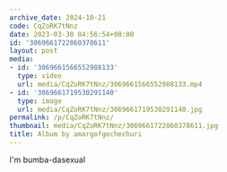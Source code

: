 ```yaml
---
archive_date: 2024-10-21
code: CqZoRK7tNnz
date: 2023-03-30 04:56:54+00:00
id: '3069661722860378611'
layout: post
media:
- id: '3069661566552988133'
  type: video
  url: media/CqZoRK7tNnz/3069661566552988133.mp4
- id: '3069661719530291140'
  type: image
  url: media/CqZoRK7tNnz/3069661719530291140.jpg
permalink: /p/CqZoRK7tNnz/
thumbnail: media/CqZoRK7tNnz/3069661722860378611.jpg
title: Album by amargofgechechuri
---
```


I'm bumba-dasexual